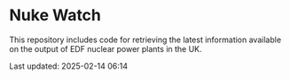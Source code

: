 # Nuke Watch

This repository includes code for retrieving the latest information available on the output of EDF nuclear power plants in the UK.

Last updated: 2025-02-14 06:14